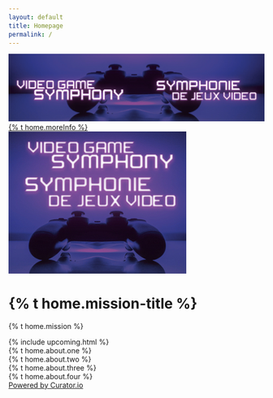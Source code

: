 ```yaml
---
layout: default
title: Homepage
permalink: /
---
```


<div class="main content container-fluid">
<div class="background-image"></div>
<div class="parallax">
<div id="carouselExampleControls" class="carousel slide carousel-computer" data-ride="carousel">
<div class="carousel-inner">
<div class="carousel-item active">
<img id="SWcarousel-img" class="d-block w-100" src="/assets/img/concerts-single/2019-2020/VGSBanner.jpeg" alt="VGS">
<div class="carousel-caption ">
<a id="SWcarousel" onmouseenter="grey(this.id)" onmouseout="unGrey(this.id)" href="{{ site.baseurl }}/2019-2020/videogamesymphony/" class="btn btn-maroon">{% t home.moreInfo %}</a>
</div>
</div>
</div>
</div>
<div id="carouselExampleControls-mobile" class="carousel slide carousel-mobile" data-ride="carousel">
<div class="carousel-inner">
<div class="carousel-item active">
<a href="{{ site.baseurl }}/2019-2020/videogamesymphony/"><img id="SWcarousel-img-mobile" class="d-block w-100" src="/assets/img/concerts-full/2019-2020/VGSDetail.jpeg" alt="VGS"></a>
</div>
</div>
</div>
<div class="row mission-statement">
<div class="col">
<h1 data-aos="fade-right" data-aos-duration="1000">{% t home.mission-title %}</h1>
<p data-aos="fade-left" data-aos-duration="1000" data-aos-delay="500">{% t home.mission %}</p>
</div>
</div>
<div class="upcoming-home">
{% include upcoming.html %}
</div>
<!-- SM and About Us -->
<div class="row">
<div class="col-md-5 offset-md-1">
<div class="row">
<div class="col about-us-main" data-aos="fade-in" data-aos-duration="1000">{% t home.about.one %}</div>
</div>
<div class="row">
<div class="col about-us-main" data-aos="fade-in" data-aos-duration="1000">{% t home.about.two %}</div>
</div>
<div class="row">
<div class="col about-us-main" data-aos="fade-in" data-aos-duration="1000">{% t home.about.three %}</div>
</div>
<div class="row">
<div class="col about-us-main" data-aos="fade-in" data-aos-duration="1000">{% t home.about.four %}</div>
</div>
</div>
<div class="col-md-5 offset-md-1" id="curator-feed"><a href="https://curator.io" target="_blank" class="crt-logo crt-tag">Powered by Curator.io</a></div>
</div>
</div>

</div>
